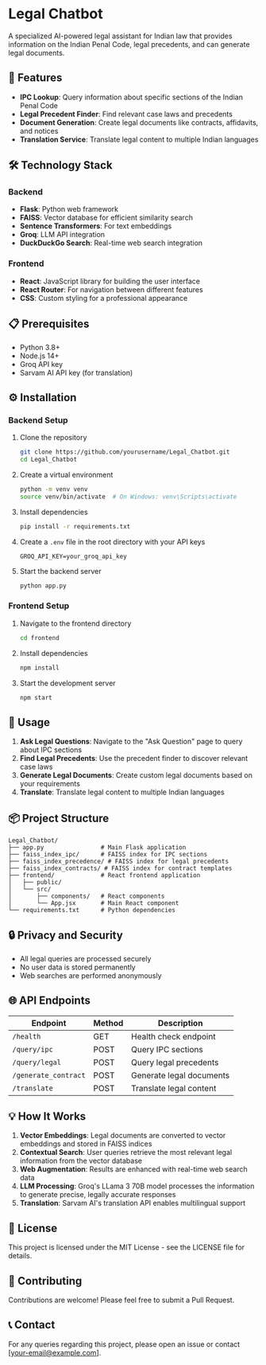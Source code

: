 # Legal Chatbot

A specialized AI-powered legal assistant for Indian law that provides information on the Indian Penal Code, legal precedents, and can generate legal documents.

## 🌟 Features

- **IPC Lookup**: Query information about specific sections of the Indian Penal Code
- **Legal Precedent Finder**: Find relevant case laws and precedents
- **Document Generation**: Create legal documents like contracts, affidavits, and notices
- **Translation Service**: Translate legal content to multiple Indian languages

## 🛠️ Technology Stack

### Backend

- **Flask**: Python web framework
- **FAISS**: Vector database for efficient similarity search
- **Sentence Transformers**: For text embeddings
- **Groq**: LLM API integration
- **DuckDuckGo Search**: Real-time web search integration

### Frontend

- **React**: JavaScript library for building the user interface
- **React Router**: For navigation between different features
- **CSS**: Custom styling for a professional appearance

## 📋 Prerequisites

- Python 3.8+
- Node.js 14+
- Groq API key
- Sarvam AI API key (for translation)

## ⚙️ Installation

### Backend Setup

1. Clone the repository

   ```bash
   git clone https://github.com/yourusername/Legal_Chatbot.git
   cd Legal_Chatbot
   ```

2. Create a virtual environment

   ```bash
   python -m venv venv
   source venv/bin/activate  # On Windows: venv\Scripts\activate
   ```

3. Install dependencies

   ```bash
   pip install -r requirements.txt
   ```

4. Create a `.env` file in the root directory with your API keys

   ```env
   GROQ_API_KEY=your_groq_api_key
   ```

5. Start the backend server

   ```bash
   python app.py
   ```

### Frontend Setup

1. Navigate to the frontend directory

   ```bash
   cd frontend
   ```

2. Install dependencies

   ```bash
   npm install
   ```

3. Start the development server

   ```bash
   npm start
   ```

## 🚀 Usage

1. **Ask Legal Questions**: Navigate to the "Ask Question" page to query about IPC sections
2. **Find Legal Precedents**: Use the precedent finder to discover relevant case laws
3. **Generate Legal Documents**: Create custom legal documents based on your requirements
4. **Translate**: Translate legal content to multiple Indian languages

## 📦 Project Structure

```text
Legal_Chatbot/
├── app.py                # Main Flask application
├── faiss_index_ipc/      # FAISS index for IPC sections
├── faiss_index_precedence/ # FAISS index for legal precedents
├── faiss_index_contracts/ # FAISS index for contract templates
├── frontend/             # React frontend application
│   ├── public/
│   └── src/
│       ├── components/   # React components
│       └── App.jsx       # Main React component
└── requirements.txt      # Python dependencies
```

## 🔒 Privacy and Security

- All legal queries are processed securely
- No user data is stored permanently
- Web searches are performed anonymously

## 🌐 API Endpoints

| Endpoint | Method | Description |
|----------|--------|-------------|
| `/health` | GET | Health check endpoint |
| `/query/ipc` | POST | Query IPC sections |
| `/query/legal` | POST | Query legal precedents |
| `/generate_contract` | POST | Generate legal documents |
| `/translate` | POST | Translate legal content |

## 💡 How It Works

1. **Vector Embeddings**: Legal documents are converted to vector embeddings and stored in FAISS indices
2. **Contextual Search**: User queries retrieve the most relevant legal information from the vector database
3. **Web Augmentation**: Results are enhanced with real-time web search data
4. **LLM Processing**: Groq's LLama 3 70B model processes the information to generate precise, legally accurate responses
5. **Translation**: Sarvam AI's translation API enables multilingual support

## 📄 License

This project is licensed under the MIT License - see the LICENSE file for details.

## 🤝 Contributing

Contributions are welcome! Please feel free to submit a Pull Request.

## 📞 Contact

For any queries regarding this project, please open an issue or contact [your-email@example.com].